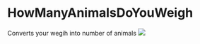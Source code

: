 # HowManyAnimalsDoYouWeigh
Converts your wegih into number of animals
![](https://https://github.com/Krystyna-Szybalska/HowManyAnimalsDoYouWeigh/blob/main/HowManyAnimalsDoYouWeigh/image.jpg)
